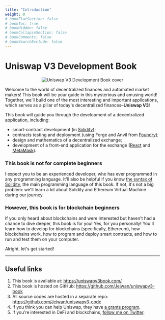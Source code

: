 ```yaml
---
title: "Introduction"
weight: 0
# bookFlatSection: false
# bookToc: true
# bookHidden: false
# bookCollapseSection: false
# bookComments: false
# bookSearchExclude: false
---
```


# Uniswap V3 Development Book

<div style="text-align:center">
<img src="/images/cover-360.png" alt="Uniswap V3 Development Book cover"/>
</div>

Welcome to the world of decentralized finances and automated market makers! This book will be your guide in this
mysterious and amusing world! Together, we'll build one of the most interesting and important applications, which serves
as a pillar of today's decentralized finances–**Uniswap V3**!

This book will guide you through the development of a decentralized application, including:
- smart-contract development (in [Solidity](https://docs.soliditylang.org/en/latest/index.html));
- contracts testing and deployment (using Forge and Anvil from [Foundry](https://github.com/foundry-rs/foundry));
- design and mathematics of a decentralized exchange;
- development of a front-end application for the exchange ([React](https://reactjs.org/) and [MetaMask](https://metamask.io/)).

### This book is not for complete beginners
I expect you to be an experienced developer, who has ever programmed in any programming language. It'll also be helpful
if you know [the syntax of Solidity](https://docs.soliditylang.org/en/v0.8.17/introduction-to-smart-contracts.html),
the main programming language of this book. If not, it's not a big problem: we'll learn a lot about Solidity and
Ethereum Virtual Machine during our journey.

### However, this book is for blockchain beginners
If you only heard about blockchains and were interested but haven't had a chance to dive deeper, this book is for you!
Yes, for you personally! You'll learn how to develop for blockchains (specifically, Ethereum), how blockchains work, how
to program and deploy smart contracts, and how to run and test them on your computer.

Alright, let's get started!

---

## Useful links

1. This book is available at: https://uniswapv3book.com/
1. This book is hosted on GitHub: https://github.com/Jeiwan/uniswapv3-book
1. All source codes are hosted in a separate repo: https://github.com/Jeiwan/uniswapv3-code
1. If you think you can help Uniswap, they have [a grants program](https://www.notion.so/unigrants/Welcome-to-UNI-Grants-6e3e84967a984a5fb127ae749649ddc9).
1. If you're interested in DeFi and blockchains, [follow me on Twitter](https://twitter.com/jeiwan7).